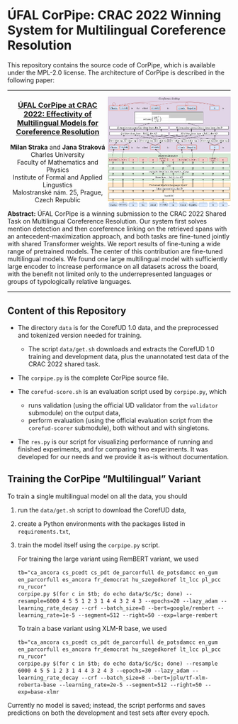 # ÚFAL CorPipe: CRAC 2022 Winning System for Multilingual Coreference Resolution

This repository contains the source code of CorPipe, which is available under
the MPL-2.0 license. The architecture of CorPipe is described in the following
paper:

---

<img src="figures/corpipe_architecture.svg" alt="CorPipe Architecture" align="right" style="width: 55%">

<h3 align="center"><a href="TODO">ÚFAL CorPipe at CRAC 2022: Effectivity of Multilingual Models for Coreference Resolution</a></h3>

<p align="center">
  <b>Milan Straka</b> and <b>Jana Straková</b><br>
  Charles University<br>
  Faculty of Mathematics and Physics<br>
  Institute of Formal and Applied Lingustics<br>
  Malostranské nám. 25, Prague, Czech Republic
</p>

**Abstract:** ÚFAL CorPipe is a winning submission to the CRAC 2022 Shared Task
on Multilingual Coreference Resolution. Our system first solves mention
detection and then coreference linking on the retrieved spans with an
antecedent-maximization approach, and both tasks are fine-tuned jointly with
shared Transformer weights. We report results of fine-tuning a wide range of
pretrained models. The center of this contribution are fine-tuned multilingual
models. We found one large multilingual model with sufficiently large encoder to
increase performance on all datasets across the board, with the benefit not
limited only to the underrepresented languages or groups of typologically
relative languages.<br clear="both">

---

## Content of this Repository

- The directory `data` is for the CorefUD 1.0 data, and the preprocessed
  and tokenized version needed for training.
  - The script `data/get.sh` downloads and extracts the CorefUD 1.0 training and
    development data, plus the unannotated test data of the CRAC 2022 shared
    task.

- The `corpipe.py` is the complete CorPipe source file.

- The `corefud-score.sh` is an evaluation script used by `corpipe.py`, which
  - runs validation (using the official UD validator from the `validator` submodule) on the output data,
  - perform evaluation (using the official evaluation script from the `corefud-scorer` submodule), both
    without and with singletons.

- The `res.py` is our script for visualizing performance of running and finished
  experiments, and for comparing two experiments. It was developed for our needs
  and we provide it as-is without documentation.

## Training the CorPipe “Multilingual” Variant

To train a single multilingual model on all the data, you should
1. run the `data/get.sh` script to download the CorefUD data,
2. create a Python environments with the packages listed in `requirements.txt`,
3. train the model itself using the `corpipe.py` script.

   For training the large variant using RemBERT variant, we used
   ```
   tb="ca_ancora cs_pcedt cs_pdt de_parcorfull de_potsdamcc en_gum en_parcorfull es_ancora fr_democrat hu_szegedkoref lt_lcc pl_pcc ru_rucor"
   corpipe.py $(for c in $tb; do echo data/$c/$c; done) --resample=6000 4 5 5 1 2 3 1 4 4 3 2 4 3 --epochs=20 --lazy_adam --learning_rate_decay --crf --batch_size=8 --bert=google/rembert --learning_rate=1e-5 --segment=512 --right=50 --exp=large-rembert
   ```

   To train a base variant using XLM-R base, we used
   ```
   tb="ca_ancora cs_pcedt cs_pdt de_parcorfull de_potsdamcc en_gum en_parcorfull es_ancora fr_democrat hu_szegedkoref lt_lcc pl_pcc ru_rucor"
   corpipe.py $(for c in $tb; do echo data/$c/$c; done) --resample 6000 4 5 5 1 2 3 1 4 4 3 2 4 3 --epochs=30 --lazy_adam --learning_rate_decay --crf --batch_size=8 --bert=jplu/tf-xlm-roberta-base --learning_rate=2e-5 --segment=512 --right=50 --exp=base-xlmr
   ```

Currently no model is saved; instead, the script performs and saves predictions
on both the development and test sets after every epoch.
